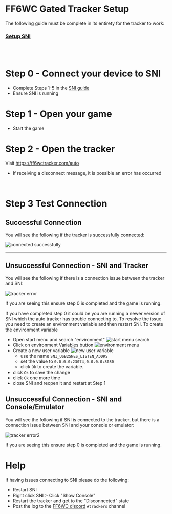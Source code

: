 # FF6WC Gated Tracker Setup
The following guide must be complete in its entirety for the tracker to work: 

### [Setup SNI](./sni.md)
<br>
<br>

# Step 0 - Connect your device to SNI
- Complete Steps 1-5 in the [SNI guide](./sni.md)
- Ensure SNI is running

# Step 1 - Open your game
- Start the game

# Step 2 - Open the tracker
Visit https://ff6wctracker.com/auto
- If receiving a disconnect message, it is possible an error has occurred

<br>

# Step 3 Test Connection
## Successful Connection 
You will see the following if the tracker is successfully connected: 

![connected successfully](https://imgur.com/Ym9pCDm.png)

---------------

## Unsuccessful Connection - SNI and Tracker

 You will see the following if there is a connection issue between the tracker and SNI: 
 
 ![tracker error](https://imgur.com/op8MxPL.png)

If you are seeing this ensure step 0 is completed and the game is running.

If you have completed step 0 it could be you are running a newer version of SNI which the auto tracker has trouble connecting to. To resolve the issue you need to create an environment variable and then restart SNI. To create the environment variable
- Open start menu and search "environment" ![start menu search](https://i.imgur.com/yRvWu6D.png)
- Click on environment Variables button ![environment menu](https://i.imgur.com/OQiJB6x.png)
- Create a new user variable ![new user variable](https://i.imgur.com/TjC3hhb.png)
  - use the name `SNI_USB2SNES_LISTEN_ADDRS`
  - set the value to `0.0.0.0:23074,0.0.0.0:8080`
  - click `Ok` to create the variable.
- click `Ok` to save the change
- click `Ok` one more time
- close SNI and reopen it and restart at Step 1


## Unsuccessful Connection - SNI and Console/Emulator

 You will see the following if SNI is connected to the tracker, but there is a connection issue between SNI and your console or emulator: 
 
 ![tracker error2](https://i.imgur.com/diMAeU7.png)

If you are seeing this ensure step 0 is completed and the game is running.

# Help
If having issues connecting to SNI please do the following:

- Restart SNI
- Right click SNI > Click "Show Console"
- Restart the tracker and get to the "Disconnected" state
- Post the log to the [FF6WC discord](https://ff6wc.com/discord) `#trackers` channel
